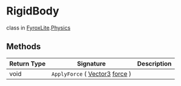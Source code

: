 # RigidBody
class in [FyroxLite](../../scripting_api.md).[Physics](../Physics.md)

## Methods
| Return Type | Signature | Description |
|---|---|---|
| void | `ApplyForce` ( [Vector3](../Math/Vector3.md) <ins>force</ins> ) |  |
